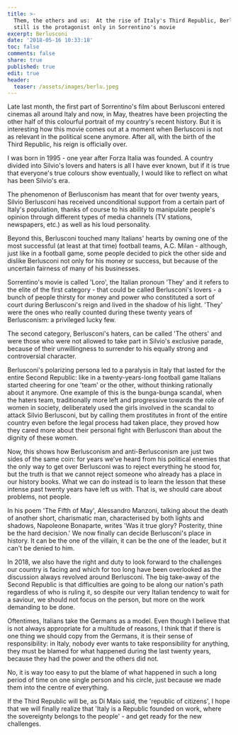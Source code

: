 ```yaml
---
title: >-
  Them, the others and us:  At the rise of Italy's Third Republic, Berlusconi
  still is the protagonist only in Sorrentino's movie
excerpt: Berlusconi
date: '2018-05-16 10:33:18'
toc: false
comments: false
share: true
published: true
edit: true
header:
  teaser: /assets/images/berlu.jpeg
---
```

Late last month, the first part of Sorrentino's film about Berlusconi entered cinemas all around Italy and now, in May, theatres have been projecting the other half of this colourful portrait of my country's recent history. But it is interesting how this movie comes out at a moment when Berlusconi is not as relevant in the political scene anymore. After all, with the birth of the Third Republic, his reign is officially over. 



I was born in 1995 - one year after Forza Italia was founded. A country divided into Silvio's lovers and haters is all I have ever known, but if it is true that everyone's true colours show eventually, I would like to reflect on what has been Silvio's era. 

The phenomenon of Berlusconism has meant that for over twenty years, Silvio Berlusconi has received unconditional support from a certain part of Italy's population, thanks of course to his ability to manipulate people's opinion through different types of media channels (TV stations, newspapers, etc.) as well as his loud personality. 

Beyond this, Berlusconi touched many Italians' hearts by owning one of the most successful (at least at that time) football teams, A.C. Milan - although, just like in a football game, some people decided to pick the other side and dislike Berlusconi not only for his money or success, but because of the uncertain fairness of many of his businesses. 

Sorrentino's movie is called 'Loro', the Italian pronoun 'They' and it refers to the elite of the first category - that could be called Berlusconi's lovers - a bunch of people thirsty for money and power who constituted a sort of court during Berlusconi's reign and lived in the shadow of his light. 'They' were the ones who really counted during these twenty years of Berlusconism: a privileged lucky few. 

The second category, Berlusconi's haters, can be called 'The others' and were those who were not allowed to take part in Silvio's exclusive parade, because of their unwillingness to surrender to his equally strong and controversial character. 

Berlusconi's polarizing persona led to a paralysis in Italy that lasted for the entire Second Republic: like in a twenty-years-long football game Italians started cheering for one 'team' or the other, without thinking rationally about it anymore. One example of this is the bunga-bunga scandal, when the haters team, traditionally more left and progressive towards the role of women in society, deliberately used the girls involved in the scandal to attack Silvio Berlusconi, but by calling them prostitutes in front of the entire country even before the legal process had taken place, they proved how they cared more about their personal fight with Berlusconi than about the dignity of these women. 

Now, this shows how Berlusconism and anti-Berlusconism are just two sides of the same coin: for years we've heard from his political enemies that the only way to get over Berlusconi was to reject everything he stood for, but the truth is that we cannot reject someone who already has a place in our history books. What we can do instead is to learn the lesson that these intense past twenty years have left us with. That is, we should care about problems, not people. 



In his poem 'The Fifth of May', Alessandro Manzoni, talking about the death of another short, charismatic man, characterised by both lights and shadows, Napoleone Bonaparte, writes 'Was it true glory? Posterity, thine be the hard decision.' We now finally can decide Berlusconi's place in history. It can be the one of the villain, it can be the one of the leader, but it can't be denied to him. 

In 2018, we also have the right and duty to look forward to the challenges our country is facing and which for too long have been overlooked as the discussion always revolved around Berlusconi. The big take-away of the Second Republic is that difficulties are going to be along our nation's path regardless of who is ruling it, so despite our very Italian tendency to wait for a saviour, we should not focus on the person, but more on the work demanding to be done. 



Oftentimes, Italians take the Germans as a model. Even though I believe that is not always appropriate for a multitude of reasons, I think that if there is one thing we should copy from the Germans, it is their sense of responsibility: in Italy, nobody ever wants to take responsibility for anything, they must be blamed for what happened during the last twenty years, because they had the power and the others did not. 



No, it is way too easy to put the blame of what happened in such a long period of time on one single person and his circle, just because we made them into the centre of everything. 

If the Third Republic will be, as Di Maio said, the 'republic of citizens', I hope that we will finally realize that 'Italy is a Republic founded on work, where the sovereignty belongs to the people'   - and get ready for the new challenges.
